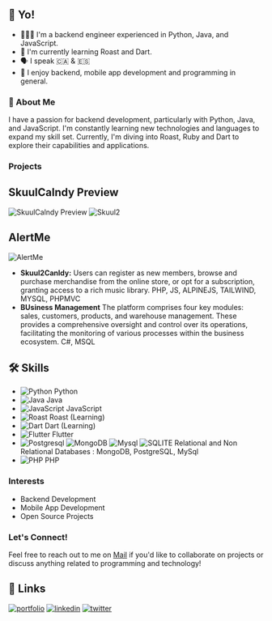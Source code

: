 ## 👋 Yo!

- 👨🏽‍💻 I'm a backend engineer experienced in Python, Java, and JavaScript.
- 🌱 I'm currently learning Roast and Dart.
- 🗣️ I speak 🇨🇦 & 🇪🇸
- 💼 I enjoy backend, mobile app development and programming in general.

### 🚀 About Me

I have a passion for backend development, particularly with Python, Java, and JavaScript. I'm constantly learning new technologies and languages to expand my skill set. Currently, I'm diving into Roast, Ruby and Dart to explore their capabilities and applications.

### Projects
## SkuulCalndy Preview
![SkuulCalndy Preview](https://drive.google.com/uc?id=1xPYM4vAyvGzxK1jZHpskIPWFsr2TVgPZ)
![Skuul2](https://drive.google.com/uc?id=1JStKkV7GT08MyHuWBkGmnDBKNG6hDKQU)

## AlertMe
![AlertMe](https://drive.google.com/uc?id=1OZEV-nEy5BbRDh1ylGgUpJpuTvMSYZJr)

- **Skuul2Canldy:** Users can register as new members, browse and purchase merchandise from the online store, or opt for a subscription, granting access to a rich music library. PHP, JS, ALPINEJS, TAILWIND, MYSQL, PHPMVC
- **BUsiness Management** The platform comprises four key modules: sales, customers, products, and warehouse management. These provides a comprehensive oversight and control over its operations, facilitating the monitoring of various processes within the business ecosystem. C#, MSQL

 ## 🛠 Skills

- ![Python](https://img.shields.io/badge/Python-3776AB?style=for-the-badge&logo=python&logoColor=white) Python
- ![Java](https://img.shields.io/badge/Java-007396?style=for-the-badge&logo=java&logoColor=white) Java
- ![JavaScript](https://img.shields.io/badge/JavaScript-F7DF1E?style=for-the-badge&logo=javascript&logoColor=black) JavaScript
- ![Roast](https://img.shields.io/badge/Roast-DD0031?style=for-the-badge&logo=roast&logoColor=white) Roast (Learning)
- ![Dart](https://img.shields.io/badge/Dart-0175C2?style=for-the-badge&logo=dart&logoColor=white) Dart (Learning)
- ![Flutter](https://img.shields.io/badge/Flutter-02569B?style=for-the-badge&logo=flutter&logoColor=white) Flutter
- ![Postgresql](https://img.shields.io/badge/PostgreSQL-316192?style=for-the-badge&logo=postgresql&logoColor=white) ![MongoDB](https://img.shields.io/badge/MongoDB-4EA94B?style=for-the-badge&logo=mongodb&logoColor=white) ![Mysql](https://img.shields.io/badge/MySQL-005C84?style=for-the-badge&logo=mysql&logoColor=white) ![SQLITE](https://img.shields.io/badge/SQLite-07405E?style=for-the-badge&logo=sqlite&logoColor=white) Relational and Non Relational Databases : MongoDB, PostgreSQL, MySql 
- ![PHP](https://img.shields.io/badge/PHP-777BB4?style=for-the-badge&logo=php&logoColor=white) PHP 

### Interests

- Backend Development
- Mobile App Development
- Open Source Projects

### Let's Connect!

Feel free to reach out to me on [Mail](https://github.com/arstr0m) if you'd like to collaborate on projects or discuss anything related to programming and technology!

## 🔗 Links
[![portfolio](https://img.shields.io/badge/my_portfolio-000?style=for-the-badge&logo=ko-fi&logoColor=white)](https://github.com/arstr0m)
[![linkedin](https://img.shields.io/badge/linkedin-0A66C2?style=for-the-badge&logo=linkedin&logoColor=white)](https://www.linkedin.com/)
[![twitter](https://img.shields.io/badge/twitter-1DA1F2?style=for-the-badge&logo=twitter&logoColor=white)](https://twitter.com/)


